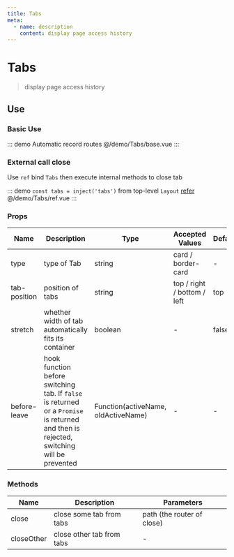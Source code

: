 ```yaml
---
title: Tabs
meta:
  - name: description
    content: display page access history
---
```


# Tabs

> display page access history

## Use

### Basic Use

::: demo Automatic record routes
@/demo/Tabs/base.vue
:::

### External call close

Use `ref` bind `Tabs` then execute internal methods to close tab

::: demo `const tabs = inject('tabs')` from top-level `Layout` [refer](https://github.com/tolking/element-pro-components/blob/master/docs/src/layout/Layout.vue)
@/demo/Tabs/ref.vue
:::

### Props

| Name         | Description                                                                                                                             | Type                                | Accepted Values             | Default |
| ------------ | --------------------------------------------------------------------------------------------------------------------------------------- | ----------------------------------- | --------------------------- | ------- |
| type         | type of Tab                                                                                                                             | string                              | card / border-card          | -       |
| tab-position | position of tabs                                                                                                                        | string                              | top / right / bottom / left | top     |
| stretch      | whether width of tab automatically fits its container                                                                                   | boolean                             | -                           | false   |
| before-leave | hook function before switching tab. If `false` is returned or a `Promise` is returned and then is rejected, switching will be prevented | Function(activeName, oldActiveName) | -                           | -       |

### Methods

| Name       | Description               | Parameters                 |
| ---------- | ------------------------- | -------------------------- |
| close      | close some tab from tabs  | path (the router of close) |
| closeOther | close other tab from tabs | -                          |
